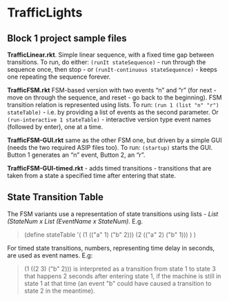 # TrafficLights
Block 1 project sample files
----------------------------

**TrafficLinear.rkt**. Simple linear sequence, with a fixed time gap between transitions. To run, do either:
`(runIt stateSequence)` - run through the sequence once, then stop - or 
`(runIt-continuous stateSequence)` - keeps one repeating the sequence forever.

**TrafficFSM.rkt** FSM-based version with two events “n” and “r” (for next - move on through the sequence, and reset - go back to the beginning).
FSM transition relation is represented using lists.
To run:
`(run 1 (list "n" "r") stateTable)` - i.e. by providing a list of events as the second parameter.
Or
`(run-interactive 1 stateTable)` - interactive version type event names (followed by enter), one at a time.

**TrafficFSM-GUI.rkt** same as the other FSM one, but driven by a simple GUI (needs the two required ASIP files too).
To run:
`(startup)` starts the GUI. Button 1 generates an “n” event, Button 2, an “r”. 

**TrafficFSM-GUI-timed.rkt** - adds timed transitions - transitions that are taken from a state a specified time after entering that state.

State Transition Table
----------------------

The FSM variants use a representation of state transitions using lists - _List (StateNum x List (EventName x StateNum)_. E.g.

>(define stateTable
>  '(
>    (1 (("a" 1) ("b" 2)))
>    (2 (("a" 2) ("b" 1)))
>    ) )

For timed state transitions, numbers, representing time delay in seconds, are used as event names. E.g:
> (1 ((2 3) ("b" 2)))
is interpreted as a transition from state 1 to state 3 that happens 2 seconds after entering state 1, 
if the machine is still in state 1 at that time (an event "b" could have caused a transition to state 2 in the meantime).
